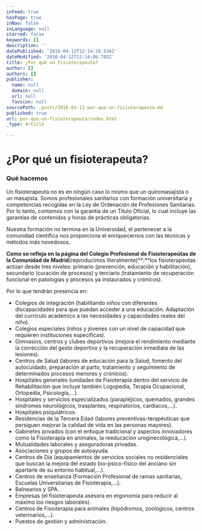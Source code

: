 ```yaml
---
inFeed: true
hasPage: true
inNav: false
inLanguage: null
starred: false
keywords: []
description: ''
datePublished: '2016-04-12T12:14:18.534Z'
dateModified: '2016-04-12T12:14:06.785Z'
title: ¿Por qué un fisioterapeuta?
author: []
authors: []
publisher:
  name: null
  domain: null
  url: null
  favicon: null
sourcePath: _posts/2016-04-12-por-que-un-fisioterapeuta.md
published: true
url: por-que-un-fisioterapeuta/index.html
_type: Article

---
```

# ¿Por qué un fisioterapeuta?

### Qué hacemos

Un fisioterapeuta no es en ningún caso lo mismo que un quiromasajista o un masajista. Somos profesionales sanitarios con formación universitaria y competencias recogidas en la Ley de Ordenación de Profesiones Sanitarias. Por lo tanto, contamos con la garantía de un Título Oficial, lo cual incluye  las garantías de contenidos y horas de prácticas obligatorias.

Nuestra formación no termina en la Universidad, el pertenecer a la comunidad científica nos proporciona el enriquecernos con las técnicas y métodos más novedosos.

**Como se refleja en la página del Colegio Profesional de Fisioterapeútas de la Comunidad de Madrid**(reproducimos literalmente)**:**los fisioterapeutas actúan desde tres niveles: primario (prevención, educación y habilitación), secundario (curación de procesos) y terciario (tratamiento de recuperación funcional en patologías y procesos ya instaurados y crónicos).

Por lo que tendrán presencia en:

* Colegios de integración (habilitando niños con diferentes discapacidades para que puedan acceder a una educación. Adaptación del currículo académico a las necesidades y capacidades reales del niño).
* Colegios especiales (niños y jóvenes con un nivel de capacidad que requieren instituciones específicas).
* Gimnasios, centros y clubes deportivos (mejora el rendimiento mediante la corrección del gesto deportivo y la recuperación inmediata de las lesiones).
* Centros de Salud (labores de educación para la Salud, fomento del autocuidado, preparación al parto, tratamiento y seguimiento de determinados procesos menores y crónicos).
* Hospitales generales (unidades de Fisioterapia dentro del servicio de Rehabilitación que incluye también Logopedia, Terapia Ocupacional, Ortopedia, Psicología,...).
* Hospitales y servicios especializados (parapléjicos, quemados, grandes síndromes neurológicos, trasplantes, respiratorios, cardiacos,...).
* Hospitales psiquiátricos.
* Residencias de la Tercera Edad (labores preventivas-terapéuticas que persiguen mejorar la calidad de vida en las personas mayores).
* Gabinetes privados (con el enfoque tradicional y aspectos innovadores como la Fisioterapia en animales, la reeducación uroginecológica,...).
* Mutualidades laborales y aseguradoras privadas.
* Asociaciones y grupos de autoayuda.
* Centros de Día (equipamientos de servicios sociales no residenciales que buscan la mejora del estado bio-psico-físico del anciano sin apartarle de su entorno habitual,...).
* Centros de enseñanza (Formación Profesional de ramas sanitarias, Escuelas Universitarias de Fisioterapia,...).
* Balnearios y SPA.
* Empresas (el fisioterapeuta asesora en ergonomía para reducir al máximo los riesgos laborales).
* Centros de Fisioterapia para animales (hipódromos, zoológicos, centros veterinarios,...).
* Puestos de gestión y administración.